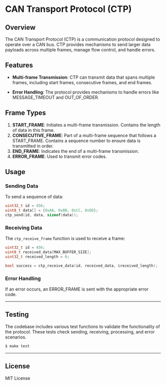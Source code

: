 # CAN Transport Protocol (CTP)

## Overview

The CAN Transport Protocol (CTP) is a communication protocol designed to operate over a CAN bus. CTP provides mechanisms to send larger data payloads across multiple frames, manage flow control, and handle errors.

## Features

- **Multi-frame Transmission**: CTP can transmit data that spans multiple frames, including start frames, consecutive frames, and end frames.

- **Error Handling**: The protocol provides mechanisms to handle errors like MESSAGE_TIMEOUT and OUT_OF_ORDER.

## Frame Types

1. **START_FRAME**: Initiates a multi-frame transmission. Contains the length of data in this frame.
2. **CONSECUTIVE_FRAME**: Part of a multi-frame sequence that follows a START_FRAME. Contains a sequence number to ensure data is transmitted in order.
3. **END_FRAME**: Indicates the end of a multi-frame transmission.
4. **ERROR_FRAME**: Used to transmit error codes.

## Usage

### Sending Data

To send a sequence of data:

```c
uint32_t id = 456;
uint8_t data[] = {0xAA, 0xBB, 0xCC, 0xDD};
ctp_send(id, data, sizeof(data));
```

### Receiving Data

The `ctp_receive_frame` function is used to receive a frame:

```c
uint32_t id = 456;
uint8_t received_data[MAX_BUFFER_SIZE];
uint32_t received_length = 0;

bool success = ctp_receive_data(id, received_data, &received_length);
```

### Error Handling

If an error occurs, an ERROR_FRAME is sent with the appropriate error code.



---

## Testing

The codebase includes various test functions to validate the functionality of the protocol. These tests check sending, receiving, processing, and error scenarios.

```c
$ make test
```

---

## License

MIT License

